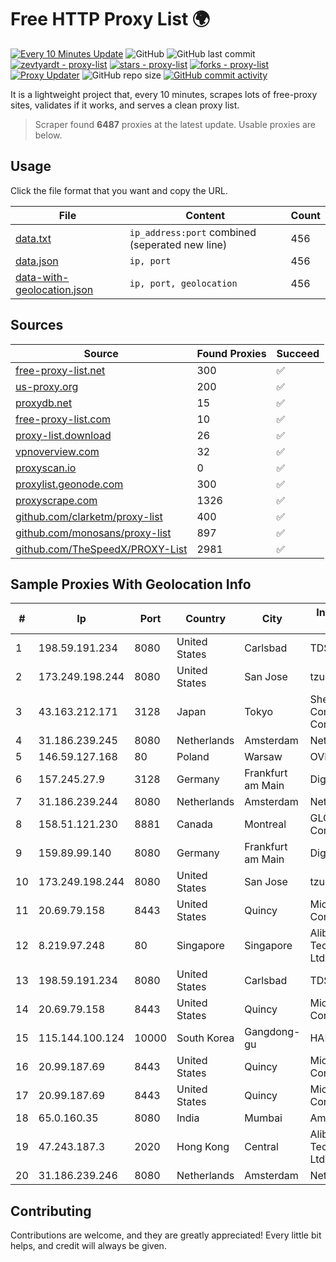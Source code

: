 
# Free HTTP Proxy List 🌍

[![Every 10 Minutes Update](https://github.com/mertguvencli/http-proxy-list/actions/workflows/main.yml/badge.svg?branch=main)](https://github.com/mertguvencli/http-proxy-list/actions/workflows/main.yml)
![GitHub](https://img.shields.io/github/license/mertguvencli/http-proxy-list)
![GitHub last commit](https://img.shields.io/github/last-commit/mertguvencli/http-proxy-list)
[![zevtyardt - proxy-list](https://img.shields.io/static/v1?label=zevtyardt&message=proxy-list&color=blue&logo=github)](https://github.com/zevtyardt/proxy-list "Go to GitHub repo")
[![stars - proxy-list](https://img.shields.io/github/stars/zevtyardt/proxy-list?style=social)](https://github.com/zevtyardt/proxy-list)
[![forks - proxy-list](https://img.shields.io/github/forks/zevtyardt/proxy-list?style=social)](https://github.com/zevtyardt/proxy-list)
[![Proxy Updater](https://github.com/zevtyardt/proxy-list/workflows/Proxy%20Updater/badge.svg)](https://github.com/zevtyardt/proxy-list/actions?query=workflow:"Proxy+Updater")
![GitHub repo size](https://img.shields.io/github/repo-size/zevtyardt/proxy-list)
[![GitHub commit activity](https://img.shields.io/github/commit-activity/m/zevtyardt/proxy-list?logo=commits)](https://github.com/zevtyardt/proxy-list/commits/main)

It is a lightweight project that, every 10 minutes, scrapes lots of free-proxy sites, validates if it works, and serves a clean proxy list.

> Scraper found **6487** proxies at the latest update. Usable proxies are below.

## Usage

Click the file format that you want and copy the URL.

|File|Content|Count|
|----|-------|-----|
|[data.txt](https://raw.githubusercontent.com/mertguvencli/http-proxy-list/main/proxy-list/data.txt)|`ip_address:port` combined (seperated new line)|456|
|[data.json](https://raw.githubusercontent.com/mertguvencli/http-proxy-list/main/proxy-list/data.json)|`ip, port`|456|
|[data-with-geolocation.json](https://raw.githubusercontent.com/mertguvencli/http-proxy-list/main/proxy-list/data-with-geolocation.json)|`ip, port, geolocation`|456|

## Sources

|Source|Found Proxies|Succeed|
|------|-------------|-------|
|[free-proxy-list.net](https://free-proxy-list.net)|300|✅|
|[us-proxy.org](https://www.us-proxy.org)|200|✅|
|[proxydb.net](http://proxydb.net)|15|✅|
|[free-proxy-list.com](https://free-proxy-list.com/?page=&port=&type%5B%5D=http&type%5B%5D=https&up_time=0&search=Search)|10|✅|
|[proxy-list.download](https://www.proxy-list.download/HTTP)|26|✅|
|[vpnoverview.com](https://vpnoverview.com/privacy/anonymous-browsing/free-proxy-servers)|32|✅|
|[proxyscan.io](https://www.proxyscan.io)|0|✅|
|[proxylist.geonode.com](https://proxylist.geonode.com/api/proxy-list?limit=300&page=1&sort_by=lastChecked&sort_type=desc&protocols=http,https)|300|✅|
|[proxyscrape.com](https://api.proxyscrape.com/v2/?request=displayproxies&protocol=http&timeout=10000&country=all&ssl=all&anonymity=all)|1326|✅|
|[github.com/clarketm/proxy-list](https://raw.githubusercontent.com/clarketm/proxy-list/master/proxy-list-raw.txt)|400|✅|
|[github.com/monosans/proxy-list](https://raw.githubusercontent.com/monosans/proxy-list/main/proxies/http.txt)|897|✅|
|[github.com/TheSpeedX/PROXY-List](https://raw.githubusercontent.com/TheSpeedX/PROXY-List/master/http.txt)|2981|✅|


## Sample Proxies With Geolocation Info

|#|Ip|Port|Country|City|Internet Service Provider|
|-|--|----|-------|----|-------------------------|
|1|198.59.191.234|8080|United States|Carlsbad|TDS TELECOM|
|2|173.249.198.244|8080|United States|San Jose|tzulo, inc.|
|3|43.163.212.171|3128|Japan|Tokyo|Shenzhen Tencent Computer Systems Company Limited|
|4|31.186.239.245|8080|Netherlands|Amsterdam|NetSkope Inc|
|5|146.59.127.168|80|Poland|Warsaw|OVH SAS|
|6|157.245.27.9|3128|Germany|Frankfurt am Main|DigitalOcean, LLC|
|7|31.186.239.244|8080|Netherlands|Amsterdam|NetSkope Inc|
|8|158.51.121.230|8881|Canada|Montreal|GLOBALTELEHOST Corp.|
|9|159.89.99.140|8080|Germany|Frankfurt am Main|DigitalOcean, LLC|
|10|173.249.198.244|8080|United States|San Jose|tzulo, inc.|
|11|20.69.79.158|8443|United States|Quincy|Microsoft Corporation|
|12|8.219.97.248|80|Singapore|Singapore|Alibaba (US) Technology Co., Ltd.|
|13|198.59.191.234|8080|United States|Carlsbad|TDS TELECOM|
|14|20.69.79.158|8443|United States|Quincy|Microsoft Corporation|
|15|115.144.100.124|10000|South Korea|Gangdong-gu|HAIonNet|
|16|20.99.187.69|8443|United States|Quincy|Microsoft Corporation|
|17|20.99.187.69|8443|United States|Quincy|Microsoft Corporation|
|18|65.0.160.35|8080|India|Mumbai|Amazon.com|
|19|47.243.187.3|2020|Hong Kong|Central|Alibaba (US) Technology Co., Ltd.|
|20|31.186.239.246|8080|Netherlands|Amsterdam|NetSkope Inc|



## Contributing

Contributions are welcome, and they are greatly appreciated! Every
little bit helps, and credit will always be given.

